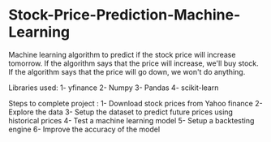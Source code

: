 # Stock-Price-Prediction-Machine-Learning
Machine learning algorithm to predict if the stock price will increase tomorrow.
If the algorithm says that the price will increase, we'll buy stock. If the algorithm says that the price will go down, we won't do anything.

Libraries used:
        1- yfinance
        2- Numpy
        3- Pandas
        4- scikit-learn
        
Steps to complete project :
        1- Download stock prices from Yahoo finance
        2- Explore the data
        3- Setup the dataset to predict future prices using historical prices
        4- Test a machine learning model
        5- Setup a backtesting engine
        6- Improve the accuracy of the model
